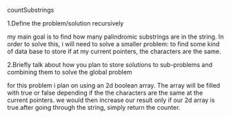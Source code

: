 countSubstrings

1.Define the problem/solution recursively 

my main goal is to find how many palindromic substrings are in the string. In order to solve this, 
i will need to solve a smaller problem: to find some kind of data base to store if at my current pointers,
the characters are the same.


2.Briefly talk about how you plan to store solutions to sub-problems and combining them to solve the global problem

for this problem i plan on using an 2d boolean array. The array will be filled with true or false
depending if the the characters are the same at the current pointers. we would then increase our result
only if our 2d array is true.after going through the string, simply return the counter.
